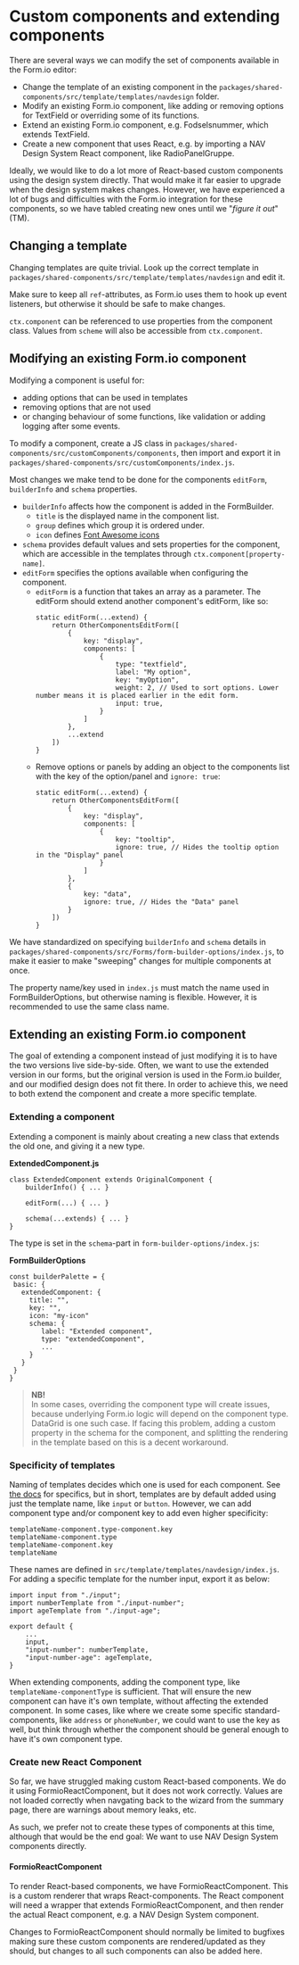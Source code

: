 # Custom components and extending components

There are several ways we can modify the set of components available in the Form.io editor:

-   Change the template of an existing component in the `packages/shared-components/src/template/templates/navdesign` folder.
-   Modify an existing Form.io component, like adding or removing options for TextField or overriding some of its functions.
-   Extend an existing Form.io component, e.g. Fodselsnummer, which extends TextField.
-   Create a new component that uses React, e.g. by importing a NAV Design System React component, like RadioPanelGruppe.

Ideally, we would like to do a lot more of React-based custom components using the design system directly.
That would make it far easier to upgrade when the design system makes changes.
However, we have experienced a lot of bugs and difficulties with the Form.io integration for these components, so we have tabled creating new ones until we "_figure it out_"(TM).

## Changing a template

Changing templates are quite trivial. Look up the correct template in `packages/shared-components/src/template/templates/navdesign` and edit it.

Make sure to keep all `ref`-attributes, as Form.io uses them to hook up event listeners, but otherwise it should be safe to make changes.

`ctx.component` can be referenced to use properties from the component class.
Values from `scheme` will also be accessible from `ctx.component`.

## Modifying an existing Form.io component

Modifying a component is useful for:

-   adding options that can be used in templates
-   removing options that are not used
-   or changing behaviour of some functions, like validation or adding logging after some events.

To modify a component, create a JS class in `packages/shared-components/src/customComponents/components`, then import and export it in `packages/shared-components/src/customComponents/index.js`.

Most changes we make tend to be done for the components `editForm`, `builderInfo` and `schema` properties.

-   `builderInfo` affects how the component is added in the FormBuilder.
    -   `title` is the displayed name in the component list.
    -   `group` defines which group it is ordered under.
    -   `icon` defines [Font Awesome icons](https://fontawesome.com/v4.7/cheatsheet/)
-   `schema` provides default values and sets properties for the component, which are accessible in the templates through `ctx.component[property-name]`.
-   `editForm` specifies the options available when configuring the component.
    -   `editForm` is a function that takes an array as a parameter. The editForm should extend another component's editForm, like so:
        ```
        static editForm(...extend) {
            return OtherComponentsEditForm([
                {
                    key: "display",
                    components: [
                        {
                            type: "textfield",
                            label: "My option",
                            key: "myOption",
                            weight: 2, // Used to sort options. Lower number means it is placed earlier in the edit form.
                            input: true,
                        }
                    ]
                },
                ...extend
            ])
        }
        ```
    -   Remove options or panels by adding an object to the components list with the key of the option/panel and `ignore: true`:
        ```
        static editForm(...extend) {
            return OtherComponentsEditForm([
                {
                    key: "display",
                    components: [
                        {
                            key: "tooltip",
                            ignore: true, // Hides the tooltip option in the "Display" panel
                        }
                    ]
                },
                {
                    key: "data",
                    ignore: true, // Hides the "Data" panel
                }
            ])
        }
        ```

We have standardized on specifying `builderInfo` and `schema` details in `packages/shared-components/src/Forms/form-builder-options/index.js`, to make it easier to make "sweeping" changes for multiple components at once.

The property name/key used in `index.js` must match the name used in FormBuilderOptions, but otherwise naming is flexible. However, it is recommended to use the same class name.

## Extending an existing Form.io component

The goal of extending a component instead of just modifying it is to have the two versions live side-by-side.
Often, we want to use the extended version in our forms, but the original version is used in the Form.io builder, and our modified design does not fit there.
In order to achieve this, we need to both extend the component and create a more specific template.

### Extending a component

Extending a component is mainly about creating a new class that extends the old one, and giving it a new type.

<b>ExtendedComponent.js</b>

```
class ExtendedComponent extends OriginalComponent {
    builderInfo() { ... }

    editForm(...) { ... }

    schema(...extends) { ... }
}
```

The type is set in the `schema`-part in `form-builder-options/index.js`:

<b>FormBuilderOptions</b>

```
const builderPalette = {
 basic: {
   extendedComponent: {
     title: "",
     key: "",
     icon: "my-icon"
     schema: {
        label: "Extended component",
        type: "extendedComponent",
        ...
     }
   }
 }
}
```

> <b>NB!</b></br>
> In some cases, overriding the component type will create issues, because underlying Form.io logic will depend on the component type. DataGrid is one such case.
> If facing this problem, adding a custom property in the schema for the component, and splitting the rendering in the template based on this is a decent workaround.

### Specificity of templates

Naming of templates decides which one is used for each component. See [the docs](https://help.form.io/developers/form-templates) for specifics, but in short,
templates are by default added using just the template name, like `input` or `button`. However, we can add component type and/or component key to add even higher specificity:

```
templateName-component.type-component.key
templateName-component.type
templateName-component.key
templateName
```

These names are defined in `src/template/templates/navdesign/index.js`. For adding a specific template for the number input, export it as below:

```
import input from "./input";
import numberTemplate from "./input-number";
import ageTemplate from "./input-age";

export default {
    ...
    input,
    "input-number": numberTemplate,
    "input-number-age": ageTemplate,
}
```

When extending components, adding the component type, like `templateName-componentType` is sufficient. That will ensure the new component can have it's own template, without affecting the extended component.
In some cases, like where we create some specific standard-components, like `address` or `phoneNumber`, we could want to use the key as well, but think through whether the component should be general enough to have it's own component type.

### Create new React Component

So far, we have struggled making custom React-based components. We do it using FormioReactComponent, but it does not work correctly.
Values are not loaded correctly when navgating back to the wizard from the summary page, there are warnings about memory leaks, etc.

As such, we prefer not to create these types of components at this time, although that would be the end goal: We want to use NAV Design System components directly.

#### FormioReactComponent

To render React-based components, we have FormioReactComponent. This is a custom renderer that wraps React-components.
The React component will need a wrapper that extends FormioReactComponent, and then render the actual React component, e.g. a NAV Design System component.

Changes to FormioReactComponent should normally be limited to bugfixes making sure these custom components are rendered/updated as they should, but changes to all such components can also be added here. 